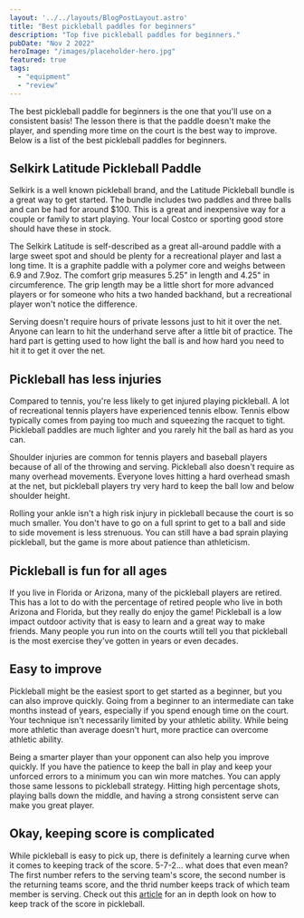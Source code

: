 ```yaml
---
layout: '../../layouts/BlogPostLayout.astro'
title: "Best pickleball paddles for beginners"
description: "Top five pickleball paddles for beginners."
pubDate: "Nov 2 2022"
heroImage: "/images/placeholder-hero.jpg"
featured: true
tags: 
  - "equipment"
  - "review"
---
```


The best pickleball paddle for beginners is the one that you'll use on a consistent basis! The lesson there is that the paddle doesn't make the player, and spending more time on the court is the best way to improve. Below is a list of the best pickleball paddles for beginners.

## Selkirk Latitude Pickleball Paddle

Selkirk is a well known pickleball brand, and the Latitude Pickleball bundle is a great way to get started. The bundle includes two paddles and three balls and can be had for around $100. This is a great and inexpensive way for a couple or family to start playing. Your local Costco or sporting good store should have these in stock.

The Selkirk Latitude is self-described as a great all-around paddle with a large sweet spot and should be plenty for a recreational player and last a long time. It is a graphite paddle with a polymer core and weighs between 6.9 and 7.9oz. The comfort grip measures 5.25" in length and 4.25" in circumference. The grip length may be a little short for more advanced players or for someone who hits a two handed backhand, but a recreational player won't notice the difference.




Serving doesn't require hours of private lessons just to hit it over the net. Anyone can learn to hit the underhand serve after a little bit of practice. The hard part is getting used to how light the ball is and how hard you need to hit it to get it over the net.

## Pickleball has less injuries

Compared to tennis, you're less likely to get injured playing pickleball. A lot of recreational tennis players have experienced tennis elbow. Tennis elbow typically comes from paying too much and squeezing the racquet to tight. Pickleball paddles are much lighter and you rarely hit the ball as hard as you can.

Shoulder injuries are common for tennis players and baseball players because of all of the throwing and serving. Pickleball also doesn't require as many overhead movements. Everyone loves hitting a hard overhead smash at the net, but pickleball players try very hard to keep the ball low and below shoulder height.

Rolling your ankle isn't a high risk injury in pickleball because the court is so much smaller. You don't have to go on a full sprint to get to a ball and side to side movement is less strenuous. You can still have a bad sprain playing pickleball, but the game is more about patience than athleticism.

## Pickleball is fun for all ages

If you live in Florida or Arizona, many of the pickleball players are retired. This has a lot to do with the percentage of retired people who live in both Arizona and Florida, but they really do enjoy the game! Pickleball is a low impact outdoor activity that is easy to learn and a great way to make friends. Many people you run into on the courts wtill tell you that pickleball is the most exercise they've gotten in years or even decades.

## Easy to improve

Pickleball might be the easiest sport to get started as a beginner, but you can also improve quickly. Going from a beginner to an intermediate can take months instead of years, especially if you spend enough time on the court. Your technique isn't necessarily limited by your athletic ability. While being more athletic than average doesn't hurt, more practice can overcome athletic ability.

Being a smarter player than your opponent can also help you improve quickly. If you have the patience to keep the ball in play and keep your unforced errors to a minimum you can win more matches. You can apply those same lessons to pickleball strategy. Hitting high percentage shots, playing balls down the middle, and having a strong consistent serve can make you great player.

## Okay, keeping score is complicated

While pickleball is easy to pick up, there is definitely a learning curve when it comes to keeping track of the score. 5-7-2... what does that even mean? The first number refers to the serving team's score, the second number is the returning teams score, and the thrid number keeps track of which team member is serving. Check out this <a href="https://usapickleball.org/what-is-pickleball/how-to-play-old/basics/scoring-position/" target="_blank">article</a> for an in depth look on how to keep track of the score in pickleball.